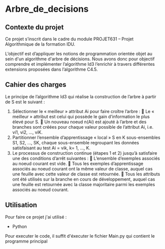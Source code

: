 # Arbre_de_decisions

## Contexte du projet

Ce projet s’inscrit dans le cadre du module PROJET631 – Projet Algorithmique de la formation IDU.

L’objectif est d’appliquer les notions de programmation orientée objet au sein d'un algorithme d'arbre de décisions.
Nous avons donc pour objectif comprendre et implémenter l’algorithme Id3 l’enrichir à travers différentes extensions proposées dans l’algorithme C4.5.
## Cahier des charges

Le principe de l’algorithme Id3 qui réalise la construction de l’arbre à partir de S est le suivant :
1. Sélectionner le « meilleur » attribut Ai pour faire croître l’arbre :
 Le « meilleur » attribut est celui qui possède le gain d’information le plus élevé pour S.
 Un nouveau noeud n(Ai) est ajouté à l’arbre et des branches sont créées pour chaque valeur possible de l’attribut Ai, i.e. vi1, vi2, …, viK.
2. Partitionner l’ensemble d’apprentissage « local » S en K sous-ensembles S1, S2, …, SK, chaque sous-ensemble regroupant les données satisfaisant au test Ai = vik, k= 1, ..., K.
3. Le processus de construction continue (étapes 1 et 2) jusqu’à satisfaire une des conditions d’arrêt suivantes :
 L’ensemble d’exemples associés au noeud courant est vide.
 Tous les exemples d’apprentissage associés au noeud courant ont la même valeur de classe, auquel cas une feuille avec cette valeur de classe est retournée.
 Tous les attributs ont été utilisés sur la branche en cours de développement, auquel cas une feuille est retournée avec la classe majoritaire parmi les exemples associés au noeud courant.
## Utilisation

Pour faire ce projet j'ai utilisé :
- Python

Pour executer le code, il suffit d'éxecuter le fichier Main.py qui contient le programme principal